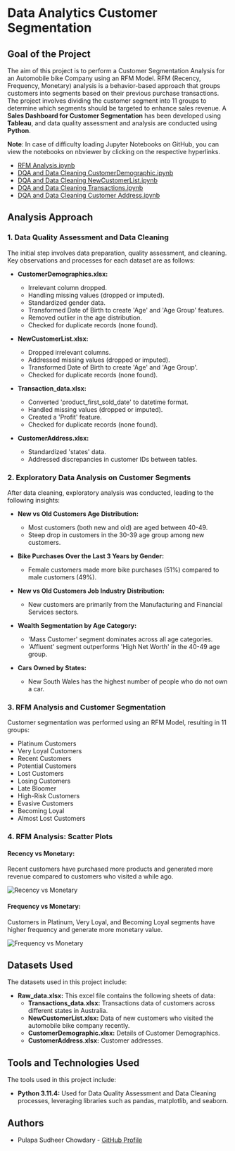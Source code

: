 # Data Analytics Customer Segmentation

## Goal of the Project

The aim of this project is to perform a Customer Segmentation Analysis for an Automobile bike Company using an RFM Model. RFM (Recency, Frequency, Monetary) analysis is a behavior-based approach that groups customers into segments based on their previous purchase transactions. The project involves dividing the customer segment into 11 groups to determine which segments should be targeted to enhance sales revenue. A **Sales Dashboard for Customer Segmentation** has been developed using **Tableau**, and data quality assessment and analysis are conducted using **Python**.

**Note**: In case of difficulty loading Jupyter Notebooks on GitHub, you can view the notebooks on nbviewer by clicking on the respective hyperlinks.

- [RFM Analysis.ipynb](https://nbviewer.org/github/sudheerpulapa/Customer-Segmentation-Analysis-/blob/main/5.Recency-Frequency-Monetary-RFM-Analysis.ipynb)
- [DQA and Data Cleaning CustomerDemographic.ipynb](https://nbviewer.org/github/sudheerpulapa/Customer-Segmentation-Analysis-/blob/main/2.Customer_Demography_Data_Cleaning_and_Data_Quality_Assessment.ipynb)
- [DQA and Data Cleaning NewCustomerList.ipynb](https://nbviewer.org/github/sudheerpulapa/Customer-Segmentation-Analysis-/blob/main/3.New_Customer_List_Data_Cleaning_DQA.ipynb)
- [DQA and Data Cleaning Transactions.ipynb](https://nbviewer.org/github/sudheerpulapa/Customer-Segmentation-Analysis-/blob/main/4.Transactions_Data_Cleaning_DQA.ipynb)
- [DQA and Data Cleaning Customer Address.ipynb](https://nbviewer.org/github/sudheerpulapa/Customer-Segmentation-Analysis-/blob/main/1.Customer_Address_Data_Cleaning_and_Quality_Assessment.ipynb)

## Analysis Approach

### 1. Data Quality Assessment and Data Cleaning

The initial step involves data preparation, quality assessment, and cleaning. Key observations and processes for each dataset are as follows:

- **CustomerDemographics.xlsx:**
  - Irrelevant column dropped.
  - Handling missing values (dropped or imputed).
  - Standardized gender data.
  - Transformed Date of Birth to create 'Age' and 'Age Group' features.
  - Removed outlier in the age distribution.
  - Checked for duplicate records (none found).

- **NewCustomerList.xlsx:**
  - Dropped irrelevant columns.
  - Addressed missing values (dropped or imputed).
  - Transformed Date of Birth to create 'Age' and 'Age Group'.
  - Checked for duplicate records (none found).

- **Transaction_data.xlsx:**
  - Converted 'product_first_sold_date' to datetime format.
  - Handled missing values (dropped or imputed).
  - Created a 'Profit' feature.
  - Checked for duplicate records (none found).

- **CustomerAddress.xlsx:**
  - Standardized 'states' data.
  - Addressed discrepancies in customer IDs between tables.

### 2. Exploratory Data Analysis on Customer Segments

After data cleaning, exploratory analysis was conducted, leading to the following insights:

- **New vs Old Customers Age Distribution:**
  - Most customers (both new and old) are aged between 40-49.
  - Steep drop in customers in the 30-39 age group among new customers.

- **Bike Purchases Over the Last 3 Years by Gender:**
  - Female customers made more bike purchases (51%) compared to male customers (49%).

- **New vs Old Customers Job Industry Distribution:**
  - New customers are primarily from the Manufacturing and Financial Services sectors.

- **Wealth Segmentation by Age Category:**
  - 'Mass Customer' segment dominates across all age categories.
  - 'Affluent' segment outperforms 'High Net Worth' in the 40-49 age group.

- **Cars Owned by States:**
  - New South Wales has the highest number of people who do not own a car.

### 3. RFM Analysis and Customer Segmentation

Customer segmentation was performed using an RFM Model, resulting in 11 groups:

- Platinum Customers
- Very Loyal Customers
- Recent Customers
- Potential Customers
- Lost Customers
- Losing Customers
- Late Bloomer
- High-Risk Customers
- Evasive Customers
- Becoming Loyal
- Almost Lost Customers

### 4. RFM Analysis: Scatter Plots

#### Recency vs Monetary:

Recent customers have purchased more products and generated more revenue compared to customers who visited a while ago.

![Recency vs Monetary](https://nbviewer.org/github/sudheerpulapa/Customer-Segmentation-Analysis-/blob/main/Data-Visualization/recency_vs_monetary_scatter.png)

#### Frequency vs Monetary:

Customers in Platinum, Very Loyal, and Becoming Loyal segments have higher frequency and generate more monetary value.

![Frequency vs Monetary](https://nbviewer.org/github/sudheerpulapa/Customer-Segmentation-Analysis-/blob/main/Data-Visualization/frequency_vs_monetary_scatter.png)

## Datasets Used

The datasets used in this project include:

- **Raw_data.xlsx:** This excel file contains the following sheets of data:
  - **Transactions_data.xlsx:** Transactions data of customers across different states in Australia.
  - **NewCustomerList.xlsx:** Data of new customers who visited the automobile bike company recently.
  - **CustomerDemographic.xlsx:** Details of Customer Demographics.
  - **CustomerAddress.xlsx:** Customer addresses.

## Tools and Technologies Used

The tools used in this project include:

- **Python 3.11.4:** Used for Data Quality Assessment and Data Cleaning processes, leveraging libraries such as pandas, matplotlib, and seaborn.

## Authors

- Pulapa Sudheer Chowdary - [GitHub Profile](https://github.com/dashboard)
